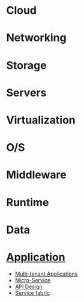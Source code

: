 # Cloud
# Networking
# Storage
# Servers
# Virtualization
# O/S
# Middleware
# Runtime
# Data
# [Application](https://github.com/maskx/TAEA/blob/master/Cloud/Application/index.md)
* [Multi-tenant Applications](https://github.com/maskx/TAEA/blob/master/Cloud/Application/index.md#multi-tenant-applications)
* [Micro-Service](https://github.com/maskx/TAEA/blob/master/Cloud/Application/index.md#micro-service)
* [API Design](https://github.com/maskx/TAEA/blob/master/Cloud/Application/index.md#api-design)
* [Service fabric](https://github.com/maskx/TAEA/blob/master/Cloud/Application/index.md#service-fabric)

